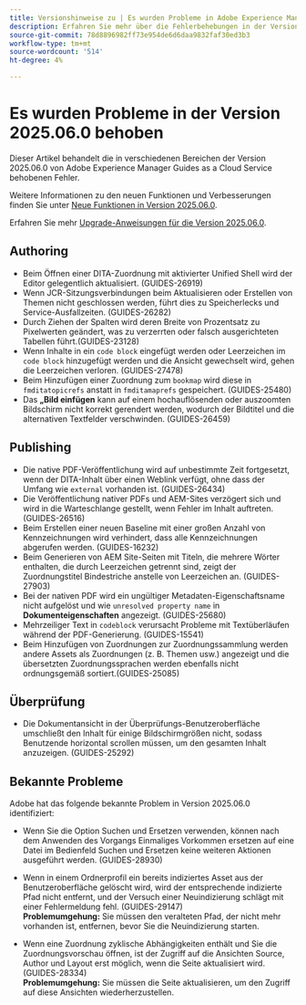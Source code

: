 ```yaml
---
title: Versionshinweise zu | Es wurden Probleme in Adobe Experience Manager Guides Version 2025.06.0 behoben
description: Erfahren Sie mehr über die Fehlerbehebungen in der Version 2025.06.0 von Adobe Experience Manager Guides as a Cloud Service.
source-git-commit: 78d8896982ff73e954de6d6daa9832faf30ed3b3
workflow-type: tm+mt
source-wordcount: '514'
ht-degree: 4%

---
```


# Es wurden Probleme in der Version 2025.06.0 behoben

Dieser Artikel behandelt die in verschiedenen Bereichen der Version 2025.06.0 von Adobe Experience Manager Guides as a Cloud Service behobenen Fehler.

Weitere Informationen zu den neuen Funktionen und Verbesserungen finden Sie unter [Neue Funktionen in Version 2025.06.0](whats-new-2025-06-0.md).

Erfahren Sie mehr [Upgrade-Anweisungen für die Version 2025.06.0](upgrade-instructions-2025-06-0.md).

## Authoring

- Beim Öffnen einer DITA-Zuordnung mit aktivierter Unified Shell wird der Editor gelegentlich aktualisiert. (GUIDES-26919)
- Wenn JCR-Sitzungsverbindungen beim Aktualisieren oder Erstellen von Themen nicht geschlossen werden, führt dies zu Speicherlecks und Service-Ausfallzeiten. (GUIDES-26282)
- Durch Ziehen der Spalten wird deren Breite von Prozentsatz zu Pixelwerten geändert, was zu verzerrten oder falsch ausgerichteten Tabellen führt.(GUIDES-23128)
- Wenn Inhalte in ein `code block` eingefügt werden oder Leerzeichen im `code block` hinzugefügt werden und die Ansicht gewechselt wird, gehen die Leerzeichen verloren. (GUIDES-27478)
- Beim Hinzufügen einer Zuordnung zum `bookmap` wird diese in `fmditatopicrefs` anstatt in `fmditamaprefs` gespeichert. (GUIDES-25480)
- Das **„Bild einfügen** kann auf einem hochauflösenden oder auszoomten Bildschirm nicht korrekt gerendert werden, wodurch der Bildtitel und die alternativen Textfelder verschwinden. (GUIDES-26459)


## Publishing

- Die native PDF-Veröffentlichung wird auf unbestimmte Zeit fortgesetzt, wenn der DITA-Inhalt über einen Weblink verfügt, ohne dass der Umfang wie `external` vorhanden ist. (GUIDES-26434)
- Die Veröffentlichung nativer PDFs und AEM-Sites verzögert sich und wird in die Warteschlange gestellt, wenn Fehler im Inhalt auftreten. (GUIDES-26516)
- Beim Erstellen einer neuen Baseline mit einer großen Anzahl von Kennzeichnungen wird verhindert, dass alle Kennzeichnungen abgerufen werden. (GUIDES-16232)
- Beim Generieren von AEM Site-Seiten mit Titeln, die mehrere Wörter enthalten, die durch Leerzeichen getrennt sind, zeigt der Zuordnungstitel Bindestriche anstelle von Leerzeichen an. (GUIDES-27903)
- Bei der nativen PDF wird ein ungültiger Metadaten-Eigenschaftsname nicht aufgelöst und wie `unresolved property name` in **Dokumenteigenschaften** angezeigt. (GUIDES-25680)
- Mehrzeiliger Text in `codeblock` verursacht Probleme mit Textüberläufen während der PDF-Generierung. (GUIDES-15541)
- Beim Hinzufügen von Zuordnungen zur Zuordnungssammlung werden andere Assets als Zuordnungen (z. B. Themen usw.) angezeigt und die übersetzten Zuordnungssprachen werden ebenfalls nicht ordnungsgemäß sortiert.(GUIDES-25085)


## Überprüfung

- Die Dokumentansicht in der Überprüfungs-Benutzeroberfläche umschließt den Inhalt für einige Bildschirmgrößen nicht, sodass Benutzende horizontal scrollen müssen, um den gesamten Inhalt anzuzeigen. (GUIDES-25292)


## Bekannte Probleme

Adobe hat das folgende bekannte Problem in Version 2025.06.0 identifiziert:

- Wenn Sie die Option Suchen und Ersetzen verwenden, können nach dem Anwenden des Vorgangs Einmaliges Vorkommen ersetzen auf eine Datei im Bedienfeld Suchen und Ersetzen keine weiteren Aktionen ausgeführt werden. (GUIDES-28930)

- Wenn in einem Ordnerprofil ein bereits indiziertes Asset aus der Benutzeroberfläche gelöscht wird, wird der entsprechende indizierte Pfad nicht entfernt, und der Versuch einer Neuindizierung schlägt mit einer Fehlermeldung fehl. (GUIDES-29147) <br>**Problemumgehung:** Sie müssen den veralteten Pfad, der nicht mehr vorhanden ist, entfernen, bevor Sie die Neuindizierung starten.

- Wenn eine Zuordnung zyklische Abhängigkeiten enthält und Sie die Zuordnungsvorschau öffnen, ist der Zugriff auf die Ansichten Source, Author und Layout erst möglich, wenn die Seite aktualisiert wird. (GUIDES-28334) <br>**Problemumgehung:** Sie müssen die Seite aktualisieren, um den Zugriff auf diese Ansichten wiederherzustellen.
